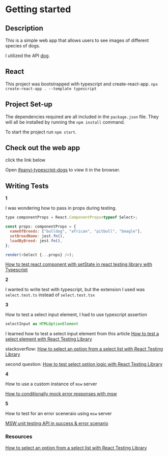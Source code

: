 # Getting started

## Description

This is a simple web app that allows users to see images of different species of dogs.

I utilized the API [dog](https://dog.ceo/api/).

## React

This project was bootstrapped with typescript and create-react-app. `npx create-react-app . --template typescript`

## Project Set-up

The dependencies required are all included in the `package.json` file. They will all be installed by running the `npm install` command.

To start the project run `npm start`.

## Check out the web app

click the link below

Open [ifeanyi-typescript-dogs](https://ifeanyi-typescript-dogs.netlify.app) to view it in the browser.

## Writing Tests

**1**

I was wondering how to pass in props during testing.

```javascript
type componentProps = React.ComponentProps<typeof Select>;

const props: componentProps = {
  nameOfBreeds: ["bulldog", "african", "pitbull", "beagle"],
  setBreedName: jest.fn(),
  loadByBreed: jest.fn(),
};

render(<Select {...props} />);
```

[How to test react component with setState in react testing library with Typescript](https://stackoverflow.com/questions/69876996/how-to-test-react-component-with-setstate-in-react-testing-library-with-typescri)

**2**

I wanted to write test with typescript, but the extension I used was `select.test.ts` instead of `select.test.tsx`

**3**

How to test a select input element, I had to use typescript assertion

```javascript
selectInput as HTMLOptionElement
```

I learned how to test a select input element from this article [How to test a select element with React Testing Library](https://cathalmacdonnacha.com/how-to-test-a-select-element-with-react-testing-library)

stackoverflow: [How to select an option from a select list with React Testing Library](https://stackoverflow.com/questions/57946870/how-to-select-an-option-from-a-select-list-with-react-testing-library)

second question: [How to test select option logic with React Testing Library](https://stackoverflow.com/questions/63948194/how-to-test-select-option-logic-with-react-testing-library)

**4**

How to use a custom instance of `msw` server

[How to conditionally mock error responses with msw](https://stackoverflow.com/questions/67221429/how-to-conditionally-mock-error-responses-with-msw/67228587#67228587)

**5**

How to test for an error sceneraio using `msw` server

[MSW unit testing API in success & error scenario](https://stackoverflow.com/questions/71764462/msw-unit-testing-api-in-success-error-scenario)

### Resources

[How to select an option from a select list with React Testing Library](https://stackoverflow.com/questions/57946870/how-to-select-an-option-from-a-select-list-with-react-testing-library)
